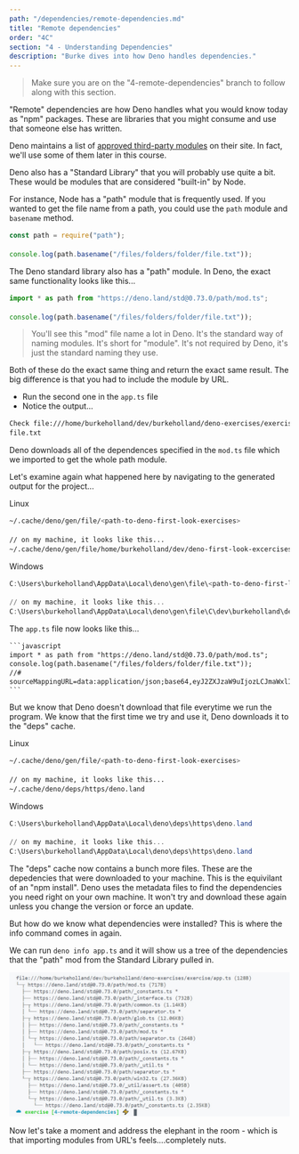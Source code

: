 ```yaml
---
path: "/dependencies/remote-dependencies.md"
title: "Remote dependencies"
order: "4C"
section: "4 - Understanding Dependencies"
description: "Burke dives into how Deno handles dependencies."
---
```


> Make sure you are on the "4-remote-dependencies" branch to follow along with this section.

"Remote" dependencies are how Deno handles what you would know today as "npm" packages. These are libraries that you might consume and use that someone else has written.

Deno maintains a list of [approved third-party modules](https://deno.land/x) on their site. In fact, we'll use some of them later in this course.

Deno also has a "Standard Library" that you will probably use quite a bit. These would be modules that are considered "built-in" by Node.

For instance, Node has a "path" module that is frequently used. If you wanted to get the file name from a path, you could use the `path` module and `basename` method.

```javascript
const path = require("path");

console.log(path.basename("/files/folders/folder/file.txt"));
```

The Deno standard library also has a "path" module. In Deno, the exact same functionality looks like this...

```typescript
import * as path from "https://deno.land/std@0.73.0/path/mod.ts";

console.log(path.basename("/files/folders/folder/file.txt"));
```

> You'll see this "mod" file name a lot in Deno. It's the standard way of naming modules. It's short for "module". It's not required by Deno, it's just the standard naming they use.

Both of these do the exact same thing and return the exact same result. The big difference is that you had to include the module by URL.

- Run the second one in the `app.ts` file
- Notice the output...

```bash
Check file:///home/burkeholland/dev/burkeholland/deno-exercises/exercise/app.ts
file.txt
```

Deno downloads all of the dependences specified in the `mod.ts` file which we imported to get the whole path module.

Let's examine again what happened here by navigating to the generated output for the project...

Linux

```bash
~/.cache/deno/gen/file/<path-to-deno-first-look-exercises>

// on my machine, it looks like this...
~/.cache/deno/gen/file/home/burkeholland/dev/deno-first-look-excercises
```

Windows

```powershell
C:\Users\burkeholland\AppData\Local\deno\gen\file\<path-to-deno-first-look-exercises>

// on my machine, it looks like this...
C:\Users\burkeholland\AppData\Local\deno\gen\file\C\dev\burkeholland\deno-first-look-exercises
```

The `app.ts` file now looks like this...

    ```javascript
    import * as path from "https://deno.land/std@0.73.0/path/mod.ts";
    console.log(path.basename("/files/folders/folder/file.txt"));
    //# sourceMappingURL=data:application/json;base64,eyJ2ZXJzaW9uIjozLCJmaWxlIjo...
    ```

But we know that Deno doesn't download that file everytime we run the program. We know that the first time we try and use it, Deno downloads it to the "deps" cache.

Linux

```bash
~/.cache/deno/gen/file/<path-to-deno-first-look-exercises>

// on my machine, it looks like this...
~/.cache/deno/deps/https/deno.land
```

Windows

```powershell
C:\Users\burkeholland\AppData\Local\deno\deps\https\deno.land

// on my machine, it looks like this...
C:\Users\burkeholland\AppData\Local\deno\deps\https\deno.land
```

The "deps" cache now contains a bunch more files. These are the depedencies that were downloaded to your machine. This is the equivilant of an "npm install". Deno uses the metadata files to find the dependencies you need right on your own machine. It won't try and download these again unless you change the version or force an update.

But how do we know what dependencies were installed? This is where the info command comes in again.

We can run `deno info app.ts` and it will show us a tree of the dependencies that the "path" mod from the Standard Library pulled in.

![](../images/deno-info-path.jpg)

Now let's take a moment and address the elephant in the room - which is that importing modules from URL's feels....completely nuts.
